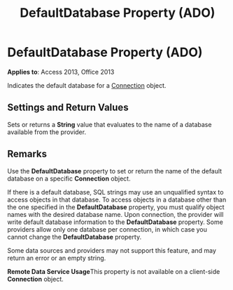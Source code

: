 ﻿---
title: DefaultDatabase Property (ADO)
TOCTitle: DefaultDatabase Property (ADO)
ms:assetid: a35c5631-f9d9-e51f-950b-e52169830d94
ms:mtpsurl: https://msdn.microsoft.com/library/JJ249757(v=office.15)
ms:contentKeyID: 48546784
ms.date: 09/18/2015
mtps_version: v=office.15
---

# DefaultDatabase Property (ADO)


**Applies to**: Access 2013, Office 2013

Indicates the default database for a [Connection](connection-object-ado.md) object.

## Settings and Return Values

Sets or returns a **String** value that evaluates to the name of a database available from the provider.

## Remarks

Use the **DefaultDatabase** property to set or return the name of the default database on a specific **Connection** object.

If there is a default database, SQL strings may use an unqualified syntax to access objects in that database. To access objects in a database other than the one specified in the **DefaultDatabase** property, you must qualify object names with the desired database name. Upon connection, the provider will write default database information to the **DefaultDatabase** property. Some providers allow only one database per connection, in which case you cannot change the **DefaultDatabase** property.

Some data sources and providers may not support this feature, and may return an error or an empty string.

**Remote Data Service Usage**This property is not available on a client-side **Connection** object.

